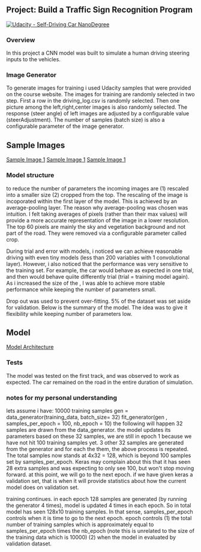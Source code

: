 ## Project: Build a Traffic Sign Recognition Program
[![Udacity - Self-Driving Car NanoDegree](https://s3.amazonaws.com/udacity-sdc/github/shield-carnd.svg)](http://www.udacity.com/drive)
### Overview

In this project a CNN model was built to simulate a human driving steering inputs to the vehicles. 


### Image Generator
To generate images for training i used Udacity samples that were provided on the course website. 
The images for training are randomly selected in two step. First a row in the driving_log.csv is 
randomly selected. Then one picture among the left,right,center images is also randomly selected.
The response (steer angle) of left images are adjusted by a configurable value (steerAdjustment).
The number of samples (batch size) is also a configurable parameter of the image generator.  


## Sample Images 
[Sample Image 1](https://github.com/Sadrpour/UdacityProjetcs/raw/master/P3-DriverClonning/right_2016_12_01_13_43_20_478.jpg)
[Sample Image 1](https://github.com/Sadrpour/UdacityProjetcs/raw/master/P3-DriverClonning/right_2016_12_01_13_45_00_946.jpg)
[Sample Image 1](https://github.com/Sadrpour/UdacityProjetcs/raw/master/P3-DriverClonning/right_2016_12_01_13_45_54_661.jpg)



### Model structure
to reduce the number of parameters the incoming images are (1) rescaled into a smaller size (2)
cropped from the top. The rescaling of the image is incoporated within the first layer of the model.
This is achieved by an average-pooling layer. The reason why average-pooling was chosen was intuition.
I felt taking averages of pixels (rather than their max values) will provide a more accurate representation
of the image in a lower resolution. 
The top 60 pixels are mainly the sky and vegetation background and not part of the road. They were removed
via a configurable parameter called crop. 

During trial and error with models, i noticed we can achieve reasonable driving with even tiny models
(less than 200 variables with 1 convolutional layer). However, i also noticed that the performance was very
sensitive to the training set. For example, the car would behave as expected in one trial, and then
would behave quiite differently trial (trial = training model again). As i increased the size of the ,
I was able to achieve more stable performance while keeping the number of parameters small. 

Drop out was used to prevent over-fitting. 5% of the dataset was set aside for validation.
Below is the summary of the model. The idea was to give it flexibility while keeping number of parameters low.


## Model
[Model Architecture](https://github.com/Sadrpour/UdacityProjetcs/raw/master/P3-DriverClonning/model)


### Tests
The model was tested on the first track, and was observed to work as expected. The car remained on the road in 
the entire duration of simulation.



### notes for my personal understanding 

lets assume i have:
10000 training samples
gen = data_generator(training_data, batch_size= 32)
fit_generator(gen , samples_per_epoch = 100, nb_epoch = 10)
the following will happen
32 samples are drawn from the data_generator. the model updates its parameters based on these 32 samples, we are still in epoch 1 because we have not hit 100 training samples yet.
3 other 32 samples are generated from the generator and for each the them, the above process is repeated. The total samples now stands at 4x32 = 128, which is beyond 100 samples set by samples_per_epoch. Keras may complain about this that it has seen 28 extra samples and was expecting to only see 100, but won't stop moving forward.
at this point, we will go to the next epoch. if we have given keras a validation set, that is when it will provide statistics about how the current model does on validation set.

training continues. in each epoch 128 samples are generated (by running the generator 4 times), model is updated 4 times in each epoch. So in total model has seen 128x10 training samples. In that sense,
samples_per_epoch controls when it is time to go to the next epoch. 
epoch controls (1) the total number of training samples which is approximately equal to samples_per_epoch times the nb_epoch (note this is unrelated to the size of the training data which is 10000) (2) when the model in evaluated by validation dataset. 
